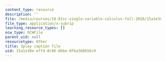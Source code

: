 ```yaml
---
content_type: resource
description: ''
file: /media/courses/18-01sc-single-variable-calculus-fall-2010/15a1e38eeff48c968bbe0fba368656c9_wOHrNt9ScYs.srt
file_type: application/x-subrip
learning_resource_types: []
ocw_type: OCWFile
parent_uid: null
resourcetype: Other
title: 3play caption file
uid: 15a1e38e-eff4-8c96-8bbe-0fba368656c9
---
```

